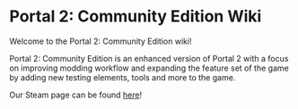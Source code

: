 # Portal 2: Community Edition Wiki

Welcome to the Portal 2: Community Edition wiki!

Portal 2: Community Edition is an enhanced version of Portal 2 with a focus
on improving modding workflow and expanding the feature set of the game by
adding new testing elements, tools and more to the game.

Our Steam page can be found [here](https://store.steampowered.com/app/440000/Portal_2_Community_Edition/)!
